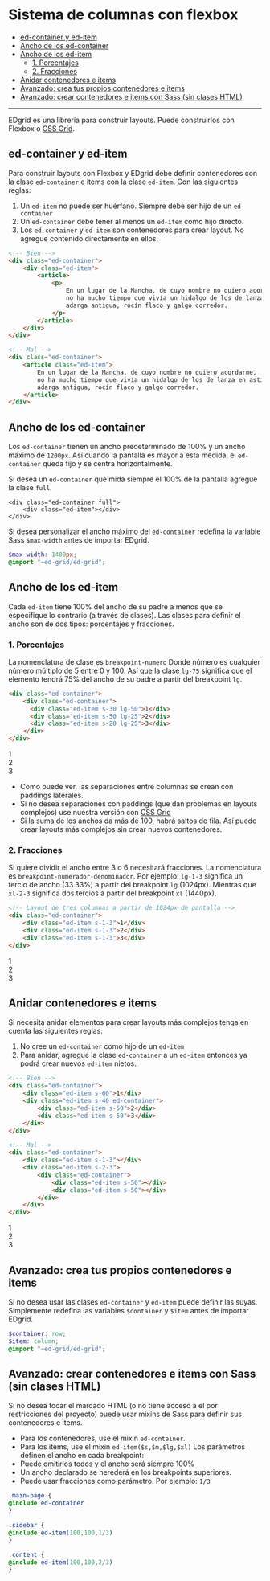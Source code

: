 # Sistema de columnas con flexbox
<!-- TOC -->

- [ed-container y ed-item](#ed-container-y-ed-item)
- [Ancho de los ed-container](#ancho-de-los-ed-container)
- [Ancho de los ed-item](#ancho-de-los-ed-item)
    - [1. Porcentajes](#1-porcentajes)
    - [2. Fracciones](#2-fracciones)
- [Anidar contenedores e items](#anidar-contenedores-e-items)
- [Avanzado: crea tus propios contenedores e items](#avanzado-crea-tus-propios-contenedores-e-items)
- [Avanzado: crear contenedores e items con Sass (sin clases HTML)](#avanzado-crear-contenedores-e-items-con-sass-sin-clases-html)

<!-- /TOC -->

--- 

EDgrid es una librería para construir layouts. Puede construirlos con Flexbox o [CSS Grid](/documentacion/layout-css-grid.html). 

<a id="markdown-ed-container-y-ed-item" name="ed-container-y-ed-item"></a>
## ed-container y ed-item

Para construir layouts con Flexbox y EDgrid debe definir contenedores con la clase `ed-container` e items con la clase `ed-item`. Con las siguientes reglas:

1. Un `ed-item` no puede ser huérfano. Siempre debe ser hijo de un `ed-container`
2. Un `ed-container` debe tener al menos un `ed-item` como hijo directo.
3. Los `ed-container` y `ed-item` son contenedores para crear layout. No agregue contenido directamente en ellos.


```html
<!-- Bien -->
<div class="ed-container">
    <div class="ed-item">
        <article>
            <p>
                En un lugar de la Mancha, de cuyo nombre no quiero acordarme,
                no ha mucho tiempo que vivía un hidalgo de los de lanza en astillero,
                adarga antigua, rocín flaco y galgo corredor.
            </p>
        </article>
    </div>
</div>

<!-- Mal -->
<div class="ed-container">
    <article class="ed-item">
        En un lugar de la Mancha, de cuyo nombre no quiero acordarme,
        no ha mucho tiempo que vivía un hidalgo de los de lanza en astillero,
        adarga antigua, rocín flaco y galgo corredor.
    </article>
</div>
```

<a id="markdown-ancho-de-los-ed-container" name="ancho-de-los-ed-container"></a>
## Ancho de los ed-container

Los `ed-container` tienen un ancho predeterminado de 100% y un ancho máximo de `1200px`. Así cuando la pantalla es mayor a esta medida, el `ed-container` queda fijo y se centra horizontalmente.

Si desea un `ed-container` que mida siempre el 100% de la pantalla agregue la clase `full`.

```markup
<div class="ed-container full">
    <div class="ed-item"></div>
</div>
```

Si desea personalizar el ancho máximo del `ed-container` redefina la variable Sass `$max-width` antes de importar EDgrid.

```scss
$max-width: 1400px;
@import "~ed-grid/ed-grid";
```

<a id="markdown-ancho-de-los-ed-item" name="ancho-de-los-ed-item"></a>
## Ancho de los ed-item

Cada `ed-item` tiene 100% del ancho de su padre a menos que se especifique lo contrario (a través de clases). Las clases para definir el ancho son de dos tipos: porcentajes y fracciones.

<a id="markdown-1-porcentajes" name="1-porcentajes"></a>
### 1. Porcentajes

La nomenclatura de clase es `breakpoint-numero` Donde número es cualquier número múltiplo de 5 entre 0 y 100. Así que la clase `lg-75` significa que el elemento tendrá 75% del ancho de su padre a partir del breakpoint `lg`.

```html
<div class="ed-container">
    <div class="ed-container">
      <div class="ed-item s-30 lg-50">1</div>
      <div class="ed-item s-50 lg-25">2</div>
      <div class="ed-item s-20 lg-25">3</div>
    </div>
</div>
```

<div class="ed-grid-demo">
<div class="ed-container">
  <div class="ed-item s-30 lg-50">1</div>
  <div class="ed-item s-50 lg-25">2</div>
  <div class="ed-item s-20 lg-25">3</div>
</div>
</div>

* Como puede ver, las separaciones entre columnas se crean con paddings laterales.
* Si no desea separaciones con paddings (que dan problemas en layouts complejos) use nuestra versión con [CSS Grid](/documentacion/layout-css-grid.html)
* Si la suma de los anchos da más de 100, habrá saltos de fila. Así puede crear layouts más complejos sin crear nuevos contenedores.


<a id="markdown-2-fracciones" name="2-fracciones"></a>
### 2. Fracciones

Si quiere dividir el ancho entre 3 o 6 necesitará fracciones. La nomenclatura es `breakpoint-numerador-denominador`. Por ejemplo: `lg-1-3` significa un tercio de ancho (33.33%) a partir del breakpoint `lg` (1024px). Mientras que `xl-2-3` significa dos tercios a partir del breakpoint `xl` (1440px).

```html
<!-- Layout de tres columnas a partir de 1024px de pantalla -->
<div class="ed-container">
    <div class="ed-item s-1-3">1</div>
    <div class="ed-item s-1-3">2</div>
    <div class="ed-item s-1-3">3</div>
</div>
```

<div class="ed-grid-demo">
<div class="ed-container">
<div class="ed-item s-1-3">1</div>
<div class="ed-item s-1-3">2</div>
<div class="ed-item s-1-3">3</div>
</div>
</div>

<a id="markdown-anidar-contenedores-e-items" name="anidar-contenedores-e-items"></a>
## Anidar contenedores e items

Si necesita anidar elementos para crear layouts más complejos tenga en cuenta las siguientes reglas:

1. No cree un `ed-container` como hijo de un `ed-item`
2. Para anidar, agregue la clase `ed-container` a un `ed-item` entonces ya podrá crear nuevos `ed-item` nietos.

```html
<!-- Bien -->
<div class="ed-container">
    <div class="ed-item s-60">1</div>
    <div class="ed-item s-40 ed-container">
        <div class="ed-item s-50">2</div>
        <div class="ed-item s-50">3</div>
    </div>
</div>

<!-- Mal -->
<div class="ed-container">
    <div class="ed-item s-1-3"></div>
    <div class="ed-item s-2-3">
        <div class="ed-container">
            <div class="ed-item s-50"></div>
            <div class="ed-item s-50"></div>
        </div>
    </div>
</div>
```
<div class="ed-grid-demo">
<div class="ed-container">
    <div class="ed-item s-60">1</div>
    <div class="ed-item s-40 ed-container">
        <div class="ed-item s-50">2</div>
        <div class="ed-item s-50">3</div>
    </div>
</div>
</div>

<a id="markdown-avanzado-crea-tus-propios-contenedores-e-items" name="avanzado-crea-tus-propios-contenedores-e-items"></a>
## Avanzado: crea tus propios contenedores e items

Si no desea usar las clases `ed-container` y `ed-item` puede definir las suyas. Simplemente redefina las variables `$container` y `$item` antes de importar EDgrid.

```scss
$container: row;
$item: column;
@import "~ed-grid/ed-grid";
```

<a id="markdown-avanzado-crear-contenedores-e-items-con-sass-sin-clases-html" name="avanzado-crear-contenedores-e-items-con-sass-sin-clases-html"></a>
## Avanzado: crear contenedores e items con Sass (sin clases HTML)

Si no desea tocar el marcado HTML (o no tiene acceso a el por restricciones del proyecto) puede usar mixins de Sass para definir sus contenedores e items.

* Para los contenedores, use el mixin `ed-container`.
* Para los items, use el mixin `ed-item($s,$m,$lg,$xl)` Los parámetros definen el ancho en cada breakpoint:
* Puede omitirlos todos y el ancho será siempre 100%
* Un ancho declarado se herederá en los breakpoints superiores.
* Puede usar fracciones como parámetro. Por ejemplo: `1/3`

```scss
.main-page {
@include ed-container
}

.sidebar {
@include ed-item(100,100,1/3)
}

.content {
@include ed-item(100,100,2/3)
}
```
